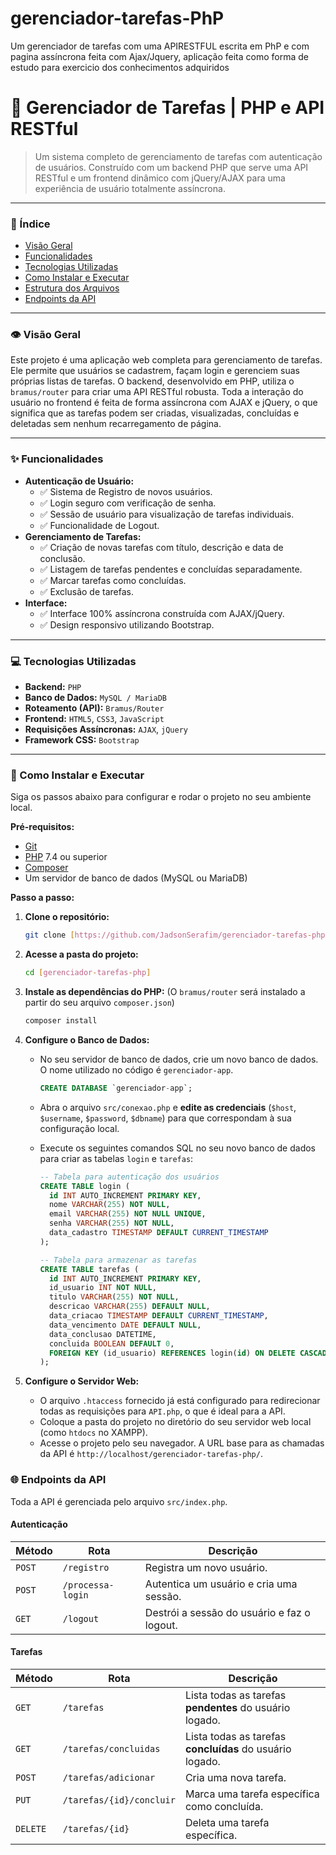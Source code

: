 # gerenciador-tarefas-PhP
Um gerenciador de tarefas com uma APIRESTFUL escrita em PhP e com pagina assíncrona feita com Ajax/Jquery, aplicação feita como forma de estudo para exercicio dos conhecimentos adquiridos



# 🚀 Gerenciador de Tarefas | PHP e API RESTful


> Um sistema completo de gerenciamento de tarefas com autenticação de usuários. Construído com um backend PHP que serve uma API RESTful e um frontend dinâmico com jQuery/AJAX para uma experiência de usuário totalmente assíncrona.

---

### 📖 Índice

* [Visão Geral](#-visão-geral)
* [Funcionalidades](#-funcionalidades)
* [Tecnologias Utilizadas](#-tecnologias-utilizadas)
* [Como Instalar e Executar](#-como-instalar-e-executar)
* [Estrutura dos Arquivos](#-estrutura-dos-arquivos)
* [Endpoints da API](#-endpoints-da-api)

---

### 👁️ Visão Geral

Este projeto é uma aplicação web completa para gerenciamento de tarefas. Ele permite que usuários se cadastrem, façam login e gerenciem suas próprias listas de tarefas. O backend, desenvolvido em PHP, utiliza o `bramus/router` para criar uma API RESTful robusta. Toda a interação do usuário no frontend é feita de forma assíncrona com AJAX e jQuery, o que significa que as tarefas podem ser criadas, visualizadas, concluídas e deletadas sem nenhum recarregamento de página.

---

### ✨ Funcionalidades

* **Autenticação de Usuário:**
    * ✅ Sistema de Registro de novos usuários.
    * ✅ Login seguro com verificação de senha.
    * ✅ Sessão de usuário para visualização de tarefas individuais.
    * ✅ Funcionalidade de Logout.
* **Gerenciamento de Tarefas:**
    * ✅ Criação de novas tarefas com título, descrição e data de conclusão.
    * ✅ Listagem de tarefas pendentes e concluídas separadamente.
    * ✅ Marcar tarefas como concluídas.
    * ✅ Exclusão de tarefas.
* **Interface:**
    * ✅ Interface 100% assíncrona construída com AJAX/jQuery.
    * ✅ Design responsivo utilizando Bootstrap.

---

### 💻 Tecnologias Utilizadas

* **Backend:** `PHP`
* **Banco de Dados:** `MySQL / MariaDB`
* **Roteamento (API):** `Bramus/Router`
* **Frontend:** `HTML5`, `CSS3`, `JavaScript`
* **Requisições Assíncronas:** `AJAX`, `jQuery`
* **Framework CSS:** `Bootstrap`

---

### 🚀 Como Instalar e Executar

Siga os passos abaixo para configurar e rodar o projeto no seu ambiente local.

**Pré-requisitos:**

* [Git](https://git-scm.com)
* [PHP](https://www.php.net/) 7.4 ou superior
* [Composer](https://getcomposer.org/)
* Um servidor de banco de dados (MySQL ou MariaDB)

**Passo a passo:**

1.  **Clone o repositório:**
    ```bash
    git clone [https://github.com/JadsonSerafim/gerenciador-tarefas-php]
    ```

2.  **Acesse a pasta do projeto:**
    ```bash
    cd [gerenciador-tarefas-php]
    ```

3.  **Instale as dependências do PHP:**
    (O `bramus/router` será instalado a partir do seu arquivo `composer.json`)
    ```bash
    composer install
    ```

4.  **Configure o Banco de Dados:**
    * No seu servidor de banco de dados, crie um novo banco de dados. O nome utilizado no código é `gerenciador-app`.
        ```sql
        CREATE DATABASE `gerenciador-app`;
        ```
    * Abra o arquivo `src/conexao.php` e **edite as credenciais** (`$host`, `$username`, `$password`, `$dbname`) para que correspondam à sua configuração local.
    * Execute os seguintes comandos SQL no seu novo banco de dados para criar as tabelas `login` e `tarefas`:

        ```sql
        -- Tabela para autenticação dos usuários
        CREATE TABLE login (
          id INT AUTO_INCREMENT PRIMARY KEY,
          nome VARCHAR(255) NOT NULL,
          email VARCHAR(255) NOT NULL UNIQUE,
          senha VARCHAR(255) NOT NULL,
          data_cadastro TIMESTAMP DEFAULT CURRENT_TIMESTAMP
        );

        -- Tabela para armazenar as tarefas
        CREATE TABLE tarefas (
          id INT AUTO_INCREMENT PRIMARY KEY,
          id_usuario INT NOT NULL,
          titulo VARCHAR(255) NOT NULL,
          descricao VARCHAR(255) DEFAULT NULL,
          data_criacao TIMESTAMP DEFAULT CURRENT_TIMESTAMP,
          data_vencimento DATE DEFAULT NULL,
          data_conclusao DATETIME,
          concluida BOOLEAN DEFAULT 0,
          FOREIGN KEY (id_usuario) REFERENCES login(id) ON DELETE CASCADE
        );
        ```

5.  **Configure o Servidor Web:**
    * O arquivo `.htaccess` fornecido já está configurado para redirecionar todas as requisições para `API.php`, o que é ideal para a API.
    * Coloque a pasta do projeto no diretório do seu servidor web local (como `htdocs` no XAMPP).
    * Acesse o projeto pelo seu navegador. A URL base para as chamadas da API é `http://localhost/gerenciador-tarefas-php/`.


### 🌐 Endpoints da API

Toda a API é gerenciada pelo arquivo `src/index.php`.

#### Autenticação

| Método | Rota               | Descrição                                         |
|--------|--------------------|---------------------------------------------------|
| `POST` | `/registro`        | Registra um novo usuário.                         |
| `POST` | `/processa-login`  | Autentica um usuário e cria uma sessão.           |
| `GET`  | `/logout`          | Destrói a sessão do usuário e faz o logout.       |

#### Tarefas

| Método   | Rota                         | Descrição                                                 |
|----------|------------------------------|-----------------------------------------------------------|
| `GET`    | `/tarefas`                   | Lista todas as tarefas **pendentes** do usuário logado.    |
| `GET`    | `/tarefas/concluidas`        | Lista todas as tarefas **concluídas** do usuário logado.   |
| `POST`   | `/tarefas/adicionar`         | Cria uma nova tarefa.                                     |
| `PUT`    | `/tarefas/{id}/concluir`     | Marca uma tarefa específica como concluída.               |
| `DELETE` | `/tarefas/{id}`              | Deleta uma tarefa específica.                             |

